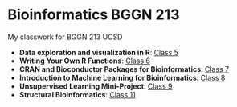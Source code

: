 # Bioinformatics BGGN 213
My classwork for BGGN 213 UCSD

- **Data exploration and visualization in R**: [Class 5](https://github.com/lmwaters/bggn213/blob/master/BGGN%20213%20class5/mapcolor_markdown.md)
- **Writing Your Own R Functions**: [Class 6](https://github.com/lmwaters/bggn213/blob/master/BGGN_213_class6_homework/BGGN_213_class6_homework.md)
- **CRAN and Bioconductor Packages for Bioinformatics**: [Class 7](https://github.com/lmwaters/bggn213/blob/master/BGGN_213_class7/Class_7.md)
- **Introduction to Machine Learning for Bioinformatics**: [Class 8](https://github.com/lmwaters/bggn213/blob/master/BGGN_213_class8/BGGN_213_class8.md)
- **Unsupervised Learning Mini-Project**: [Class 9](https://github.com/lmwaters/bggn213/blob/master/BGGN_213_class9/BGGN_213_class9.md)
- **Structural Bioinformatics**: [Class 11](https://github.com/lmwaters/bggn213/blob/master/BGGN_213_class11/BGGN_213_class11.md)

